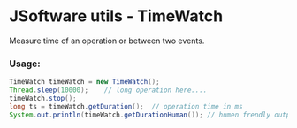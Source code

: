 # JSoftware utils - TimeWatch

Measure time of an operation or between two events.

### Usage:
```java
TimeWatch timeWatch = new TimeWatch();
Thread.sleep(10000);    // long operation here....
timeWatch.stop();
long ts = timeWatch.getDuration();  // operation time in ms
System.out.println(timeWatch.getDurationHuman()); // humen frendly output
```
